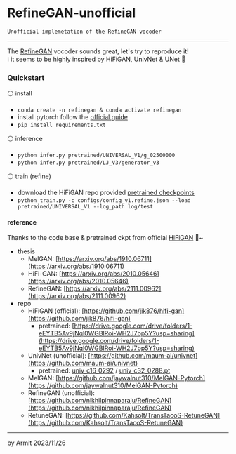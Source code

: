 # RefineGAN-unofficial

    Unofficial implemetation of the RefineGAN vocoder

----

The [RefineGAN](https://arxiv.org/abs/2111.00962) vocoder sounds great, let's try to reproduce it!  
ℹ it seems to be highly inspired by HiFiGAN, UnivNet & UNet 🎉  


### Quickstart

⚪ install

- `conda create -n refinegan & conda activate refinegan`
- install pytorch follow the [official guide](https://pytorch.org/get-started/locally/)
- `pip install requirements.txt`

⚪ inference

- `python infer.py pretrained/UNIVERSAL_V1/g_02500000`
- `python infer.py pretrained/LJ_V3/generator_v3`

⚪ train (refine)

- download the HiFiGAN repo provided [pretrained checkpoints](https://drive.google.com/drive/folders/1-eEYTB5Av9jNql0WGBlRoi-WH2J7bp5Y?usp=sharing)
- `python train.py -c configs/config_v1.refine.json --load pretrained/UNIVERSAL_V1 --log_path log/test`


#### reference

Thanks to the code base & pretrained ckpt from official [HiFiGAN](https://github.com/jik876/hifi-gan) 🎉~

- thesis
  - MelGAN: [https://arxiv.org/abs/1910.06711](https://arxiv.org/abs/1910.06711)
  - HiFi-GAN: [https://arxiv.org/abs/2010.05646](https://arxiv.org/abs/2010.05646)
  - RefineGAN: [https://arxiv.org/abs/2111.00962](https://arxiv.org/abs/2111.00962)
- repo
  - HiFiGAN (official): [https://github.com/jik876/hifi-gan](https://github.com/jik876/hifi-gan)
    - pretrained: [https://drive.google.com/drive/folders/1-eEYTB5Av9jNql0WGBlRoi-WH2J7bp5Y?usp=sharing](https://drive.google.com/drive/folders/1-eEYTB5Av9jNql0WGBlRoi-WH2J7bp5Y?usp=sharing)
  - UnivNet (unofficial): [https://github.com/maum-ai/univnet](https://github.com/maum-ai/univnet)
    - pretrained: [univ_c16_0292](https://drive.google.com/file/d/1Iqw9T0rRklLsg-6aayNk6NlsLVHfuftv/view) / [univ_c32_0288.pt](https://drive.google.com/file/d/1QZFprpvYEhLWCDF90gSl6Dpn0gonS_Rv/view)
  - MelGAN: [https://github.com/jaywalnut310/MelGAN-Pytorch](https://github.com/jaywalnut310/MelGAN-Pytorch)
  - RefineGAN (unofficial): [https://github.com/nikhilpinnaparaju/RefineGAN](https://github.com/nikhilpinnaparaju/RefineGAN)
  - RetuneGAN: [https://github.com/Kahsolt/TransTacoS-RetuneGAN](https://github.com/Kahsolt/TransTacoS-RetuneGAN)

----
by Armit
2023/11/26 
